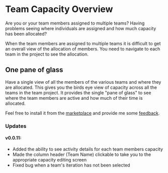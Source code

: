 # Team Capacity Overview

Are you or your team members assigned to multiple teams?
Having problems seeing where individuals are assigned and how much capacity has been allocated? 

When the team members are assigned to multiple teams it is difficult to get an overall view of the allocation of members. You need to navigate to each team in the project to see the allocation.

## One pane of glass
Have a single view of all the members of the various teams and where they are allocated. This gives you the birds eye view of capacity across all the teams in the team project.
It provides the single "pane of glass" to see where the team members are active and how much of their time is allocated.

Feel free to install it from the [marketplace](https://marketplace.visualstudio.com/items?itemName=tfc.team-capacity) and provide me some [feedback](https://github.com/NielZeeman/team-capacity-extension/issues).

### Updates
#### v0.0.11:
- Added the ability to see activity details for each team members capacity
- Made the column header (Team Name) clickable to take you to the appropriate capacity editing screen
- Fixed bug when a team's iteration has not been selected

